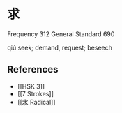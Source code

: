 # 求
Frequency 312
General Standard 690

qiú
seek; demand, request; beseech

## References
- [[HSK 3]]
- [[7 Strokes]]
- [[水 Radical]]